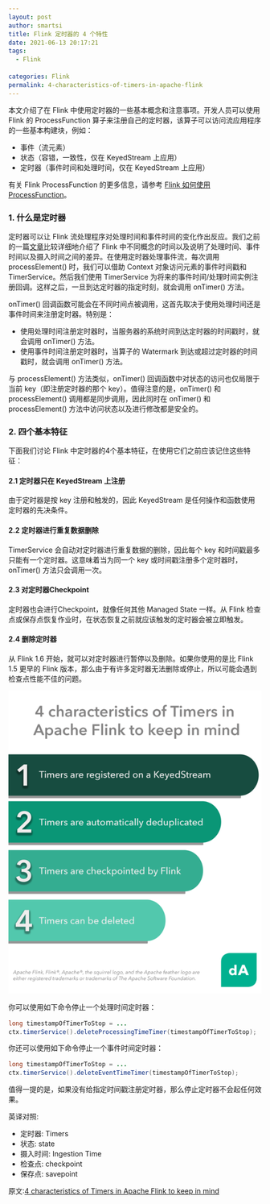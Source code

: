 ```yaml
---
layout: post
author: smartsi
title: Flink 定时器的 4 个特性
date: 2021-06-13 20:17:21
tags:
  - Flink

categories: Flink
permalink: 4-characteristics-of-timers-in-apache-flink
---
```


本文介绍了在 Flink 中使用定时器的一些基本概念和注意事项。开发人员可以使用 Flink 的 ProcessFunction 算子来注册自己的定时器，该算子可以访问流应用程序的一些基本构建块，例如：
- 事件（流元素）
- 状态（容错，一致性，仅在 KeyedStream 上应用）
- 定时器（事件时间和处理时间，仅在 KeyedStream 上应用）

有关 Flink ProcessFunction 的更多信息，请参考 [Flink 如何使用 ProcessFunction](http://smartsi.club/how-to-user-process-function-of-flink.html)。

### 1. 什么是定时器

定时器可以让 Flink 流处理程序对处理时间和事件时间的变化作出反应。我们之前的一篇[文章](https://smartsi.blog.csdn.net/article/details/126554454)比较详细地介绍了 Flink 中不同概念的时间以及说明了处理时间、事件时间以及摄入时间之间的差异。在使用定时器处理事件流，每次调用 processElement() 时，我们可以借助 Context 对象访问元素的事件时间戳和 TimerService。然后我们使用 TimerService 为将来的事件时间/处理时间实例注册回调。这样之后，一旦到达定时器的指定时刻，就会调用 onTimer() 方法。

onTimer() 回调函数可能会在不同时间点被调用，这首先取决于使用处理时间还是事件时间来注册定时器。特别是：
- 使用处理时间注册定时器时，当服务器的系统时间到达定时器的时间戳时，就会调用 onTimer() 方法。
- 使用事件时间注册定时器时，当算子的 Watermark 到达或超过定时器的时间戳时，就会调用 onTimer() 方法。

与 processElement() 方法类似，onTimer() 回调函数中对状态的访问也仅局限于当前 key（即注册定时器的那个 key）。值得注意的是，onTimer() 和 processElement() 调用都是同步调用，因此同时在 onTimer() 和 processElement() 方法中访问状态以及进行修改都是安全的。

### 2. 四个基本特征

下面我们讨论 Flink 中定时器的4个基本特征，在使用它们之前应该记住这些特征：

#### 2.1 定时器只在 KeyedStream 上注册

由于定时器是按 key 注册和触发的，因此 KeyedStream 是任何操作和函数使用定时器的先决条件。

#### 2.2 定时器进行重复数据删除

TimerService 会自动对定时器进行重复数据的删除，因此每个 key 和时间戳最多只能有一个定时器。这意味着当为同一个 key 或时间戳注册多个定时器时，onTimer() 方法只会调用一次。

#### 2.3 对定时器Checkpoint

定时器也会进行Checkpoint，就像任何其他 Managed State 一样。从 Flink 检查点或保存点恢复作业时，在状态恢复之前就应该触发的定时器会被立即触发。

#### 2.4 删除定时器

从 Flink 1.6 开始，就可以对定时器进行暂停以及删除。如果你使用的是比 Flink 1.5 更早的 Flink 版本，那么由于有许多定时器无法删除或停止，所以可能会遇到检查点性能不佳的问题。

![](https://github.com/sjf0115/ImageBucket/blob/main/Flink/4-characteristics-of-timers-in-apache-flink-1.png?raw=true)

你可以使用如下命令停止一个处理时间定时器：
```java
long timestampOfTimerToStop = ... 
ctx.timerService().deleteProcessingTimeTimer(timestampOfTimerToStop);
```
你还可以使用如下命令停止一个事件时间定时器：
```java
long timestampOfTimerToStop = ...
ctx.timerService().deleteEventTimeTimer(timestampOfTimerToStop);
```
值得一提的是，如果没有给指定时间戳注册定时器，那么停止定时器不会起任何效果。

英译对照:
- 定时器: Timers
- 状态: state
- 摄入时间: Ingestion Time
- 检查点: checkpoint
- 保存点: savepoint

原文:[4 characteristics of Timers in Apache Flink to keep in mind](https://www.ververica.com/blog/4-characteristics-of-timers-in-apache-flink)
